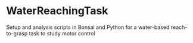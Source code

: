 # WaterReachingTask
Setup and analysis scripts in Bonsai and Python for a water-based reach-to-grasp task to study motor control
